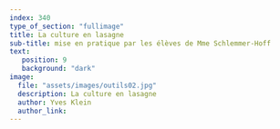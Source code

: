 ```yaml
---
index: 340
type_of_section: "fullimage"
title: La culture en lasagne
sub-title: mise en pratique par les élèves de Mme Schlemmer-Hoff
text:
   position: 9
   background: "dark"
image:
  file: "assets/images/outils02.jpg"
  description: La culture en lasagne
  author: Yves Klein
  author_link: 
---
```


